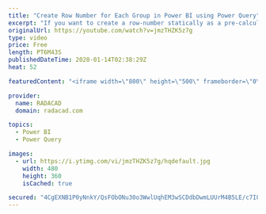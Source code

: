 ```yaml
---
title: "Create Row Number for Each Group in Power BI using Power Query"
excerpt: "If you want to create a row-number statically as a pre-calculation in Power BI, then Power Query has a very simple way of doing it; Add Index Column. However, the Index column creates the row number regardless of any grouping or categorization. sometimes you want to take that into account too. There"
originalUrl: https://youtube.com/watch?v=jmzTHZK5z7g
type: video
price: Free
length: PT6M43S
publishedDateTime: 2020-01-14T02:38:29Z
heat: 52

featuredContent: "<iframe width=\"800\" height=\"500\" frameborder=\"0\" src=\"https://www.youtube.com/embed/jmzTHZK5z7g\" allow=\"accelerometer; autoplay; encrypted-media; gyroscope; picture-in-picture\" allowfullscreen></iframe>"

provider:
  name: RADACAD
  domain: radacad.com

topics:
  - Power BI
  - Power Query

images:
  - url: https://i.ytimg.com/vi/jmzTHZK5z7g/hqdefault.jpg
    width: 480
    height: 360
    isCached: true

secured: "4CgEXNB1P0yNnkY/QsFObONu30o3WwlUqhEM3wSCDdbDwmLUUrM4B5LE/c7I8cx05UgDLkaU4jgcsBu1srQbr4xGoMk2JMTQIzqmgYiQVMWJRp+Ow5eWYjKR6XVQR4lNNEbRYMTOT4kpJ3CJ2W81Mg8pwwjIDtoJcQ5rIP3lmZ0nS5xVTsq88q5wVcqHwFnAxUCu7dIlGs3YazxXjgPNqkwqLYzOOoQz6AzgdMkXWpQ+Ec0sOxL+FkKPeV8KNvm8TKB1o4+DcK7en3EnuuIbLp2CGgEwj3uvSe8KVVgA90fqUZqID/ikVh+rcUEcgybC4M9LV5Mrcpxs5TOHgfHqV+yneGk2glKEhGuLWznUXnSbbBgYjEFW9ZuzFu7vY81CCJqEtKZELKEBATJBqmbwq1idNyqWHFH3X3b8j6WpbGo=;q0hnDh1t0vYJfgKOBGTCQQ=="
---
```


